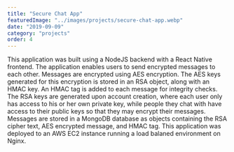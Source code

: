 ```yaml
---
title: "Secure Chat App"
featuredImage: "../images/projects/secure-chat-app.webp"
date: "2019-09-09"
category: "projects"
order: 4
---
```

This application was built using a NodeJS backend with a React Native frontend. The application enables users to send encrypted messages to each other. Messages are encrypted using AES encryption. The AES keys generated for this encryption is stored in an RSA object, along with an HMAC key. An HMAC tag is added to each message for integrity checks. The RSA keys are generated upon account creation, where each user only has access to his or her own private key, while people they chat with have access to their public keys so that they may encrypt their messages. Messages are stored in a MongoDB database as objects containing the RSA cipher text, AES encrypted message, and HMAC tag. This application was deployed to an AWS EC2 instance running a load balaned environment on Nginx.